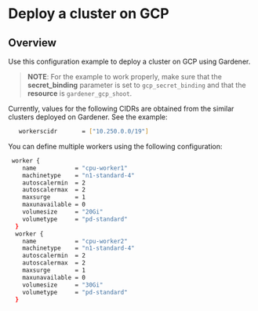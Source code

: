 # Deploy a cluster on GCP

## Overview
Use this configuration example to deploy a cluster on GCP using Gardener.

 >**NOTE**: For the example to work properly, make sure that the **secret_binding** parameter is set to `gcp_secret_binding` and that the **resource** is `gardener_gcp_shoot`.

Currently, values for the following CIDRs are obtained from the similar clusters deployed on Gardener. See the example:

```bash
   workerscidr       = ["10.250.0.0/19"]
```

You can define multiple workers using the following configuration:

```bash
 worker {
    name           = "cpu-worker1"
    machinetype    = "n1-standard-4"
    autoscalermin  = 2
    autoscalermax  = 2
    maxsurge       = 1
    maxunavailable = 0
    volumesize     = "20Gi"
    volumetype     = "pd-standard"
  }
  worker {
    name           = "cpu-worker2"
    machinetype    = "n1-standard-4"
    autoscalermin  = 2
    autoscalermax  = 2
    maxsurge       = 1
    maxunavailable = 0
    volumesize     = "30Gi"
    volumetype     = "pd-standard"
  }
```


